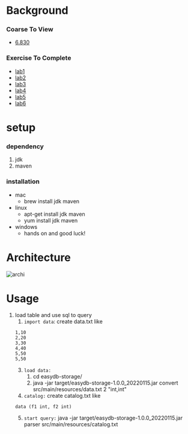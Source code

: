 # Background

### Coarse To View
* [6.830](http://db.lcs.mit.edu/6.830/assign.php)
### Exercise To Complete
* [lab1](https://github.com/MIT-DB-Class/simple-db-hw-2021/blob/master/lab1.md)
* [lab2](https://github.com/MIT-DB-Class/simple-db-hw-2021/blob/master/lab2.md)
* [lab3](https://github.com/MIT-DB-Class/simple-db-hw-2021/blob/master/lab3.md)
* [lab4](https://github.com/MIT-DB-Class/simple-db-hw-2021/blob/master/lab4.md)
* [lab5](https://github.com/MIT-DB-Class/simple-db-hw-2021/blob/master/lab5.md)
* [lab6](https://github.com/MIT-DB-Class/simple-db-hw-2021/blob/master/lab6.md)

# setup
### dependency
1. jdk
2. maven
### installation
* mac
  * brew install jdk maven
* linux
  * apt-get install jdk maven
  * yum install jdk maven
* windows
  * hands on and good luck!

# Architecture

![archi](https://upload-images.jianshu.io/upload_images/26736638-632aea609b28f523.png)

# Usage

1. load table and use sql to query
   1. `import data`: create data.txt like 
    ```
   1,10
   2,20
   3,30
   4,40
   5,50
   5,50
    ```
   3. `load data:`  
      1. cd easydb-storage/
      2. java -jar target/easydb-storage-1.0.0_20220115.jar convert src/main/resources/data.txt 2 "int,int"
   4. `catalog:` create catalog.txt like
    ```
    data (f1 int, f2 int)
    ```
   5. `start query:` java -jar target/easydb-storage-1.0.0_20220115.jar parser src/main/resources/catalog.txt
